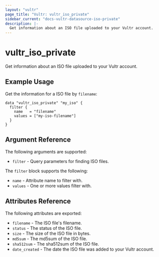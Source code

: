 ```yaml
---
layout: "vultr"
page_title: "Vultr: vultr_iso_private"
sidebar_current: "docs-vultr-datasource-iso-private"
description: |-
  Get information about an ISO file uploaded to your Vultr account.
---
```


# vultr_iso_private

Get information about an ISO file uploaded to your Vultr account.

## Example Usage

Get the information for a ISO file by `filename`:
```hcl
data "vultr_iso_private" "my_iso" {
  filter {
    name   = "filename"
    values = ["my-iso-filename"]
  }
}
```

## Argument Reference

The following arguments are supported:

* `filter` - Query parameters for finding ISO files.

The `filter` block supports the following:

* `name` - Attribute name to filter with.
* `values` - One or more values filter with.

## Attributes Reference

The following attributes are exported:

* `filename` - The ISO file's filename.
* `status` - The status of the ISO file.
* `size` - The size of the ISO file in bytes.
* `md5sum` - The md5sum of the ISO file.
* `sha512sum` - The sha512sum of the ISO file.
* `date_created` - The date the ISO file was added to your Vultr account.